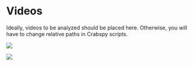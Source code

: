 # Videos

Ideally, videos to be analyzed should be placed here. Otherwise, you will have to change relative paths in Crabspy scripts.

![](/images/examples/example_vid_raw.gif)

![](/images/examples/example_vid_persp_transform.gif)


